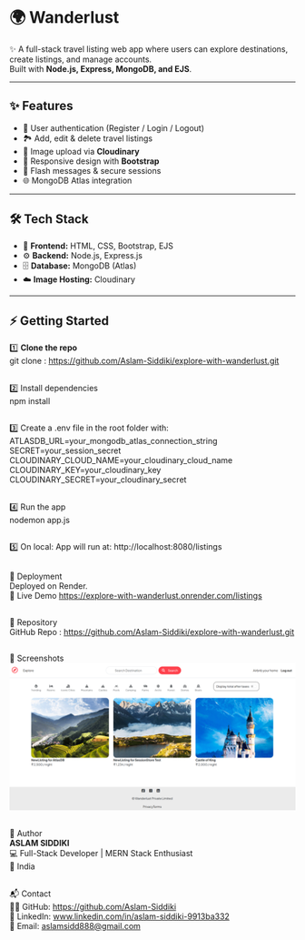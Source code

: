 # 🌍 Wanderlust

✨ A full-stack travel listing web app where users can explore destinations, create listings, and manage accounts.  
Built with **Node.js, Express, MongoDB, and EJS**.  

---

## ✨ Features
- 🔑 User authentication (Register / Login / Logout)  
- 🏞️ Add, edit & delete travel listings  
- 📸 Image upload via **Cloudinary**  
- 📱 Responsive design with **Bootstrap**  
- 🔔 Flash messages & secure sessions  
- 🌐 MongoDB Atlas integration  

---

## 🛠️ Tech Stack
- 🎨 **Frontend:** HTML, CSS, Bootstrap, EJS  
- ⚙️ **Backend:** Node.js, Express.js  
- 🗄️ **Database:** MongoDB (Atlas)  
- ☁️ **Image Hosting:** Cloudinary  

---

## ⚡ Getting Started

1️⃣ **Clone the repo**
    <br>
    git clone  : https://github.com/Aslam-Siddiki/explore-with-wanderlust.git <br>

##

2️⃣ Install dependencies <br>
    npm install

##

3️⃣ Create a .env file in the root folder with:
    ATLASDB_URL=your_mongodb_atlas_connection_string <br>
    SECRET=your_session_secret <br>
    CLOUDINARY_CLOUD_NAME=your_cloudinary_cloud_name <br>
    CLOUDINARY_KEY=your_cloudinary_key <br>
    CLOUDINARY_SECRET=your_cloudinary_secret <br>

##

4️⃣ Run the app <br>
    nodemon app.js
<br>

##

5️⃣ On local:
    App will run at: http://localhost:8080/listings 

##

🚀 Deployment <br>
    Deployed on Render. <br>
    🔗 Live Demo https://explore-with-wanderlust.onrender.com/listings

##

📂 Repository <br>
    GitHub Repo : https://github.com/Aslam-Siddiki/explore-with-wanderlust.git

##

📸 Screenshots
    ![Wanderlust Homepage](screenshots/image.png)

##

👤 Author <br>
    <b>ASLAM SIDDIKI</b> <br>
    💻 Full-Stack Developer | MERN Stack Enthusiast <br>
    📍 India

##

📬 Contact <br>
    👨‍💻 GitHub: https://github.com/Aslam-Siddiki <br>
    💼 LinkedIn: www.linkedin.com/in/aslam-siddiki-9913ba332 <br>
    📧 Email: aslamsidd888@gmail.com <br>

##
